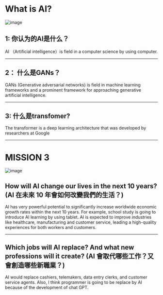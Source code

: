 # What is AI?
![image](https://github.com/user-attachments/assets/e7bf47a3-cc22-4725-9d6a-8ca7dc702c72)

## 1: 你认为的AI是什么？
AI （Artificial intelligence）is field in a computer science by using computer. 
***
## 2： 什么是GANs？
GANs (Generative adversarial networks) is field in machine learning frameworks and a prominent framework for approaching generative artificial intelligence. 
***
## 3: 什么是transfomer?
The transformer is a deep learning architecture that was developed by researchers at Google
***
# MISSION 3
![image](https://github.com/user-attachments/assets/bbf61359-8926-4971-b520-9eb93e8fae34)

## How will AI change our lives in the next 10 years? (AI 在未來 10 年會如何改變我們的生活？)
AI has very powerful potential to significantly increase worldwide economic growth rates within the next 10 years. For example, school study is going to introduce AI learning by using tablet. AI is expected to improve industries like healthcare, manufacturing and customer service, leading a high-quality experiences for both workers and customers. 
***
## Which jobs will AI replace? And what new professions will it create? (AI 會取代哪些工作？又會創造哪些新職業？)
AI would replace cashiers, telemakers, data entry clerks, and customer service agents. Also, I think programmer is going to be replace by AI because of the development of chat GPT. 
